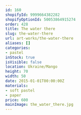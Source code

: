 ```yaml
---
id: 160
shopifyId: 9999664382282
shopifyOptionId: 50053864915274
order: 428
title: The water there
slug: the-water-there
url: art-works/the-water-there
aliases: []
categories:
- pastel
inStock: true
isVisible: false
location: Ukraine/Mango
height: 70
width: 50
date: 2015-01-01T00:00:00Z
materials:
- soft pastel
- paper
price: 600
mainImage: the_water_there.jpg
---
```

